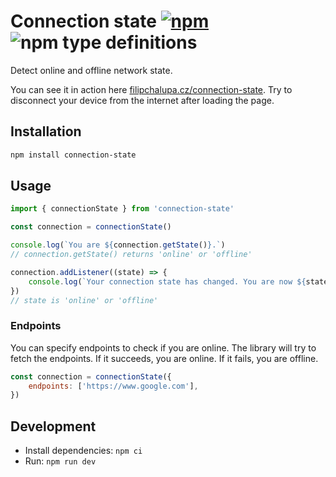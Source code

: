 # Connection state [![npm](https://img.shields.io/npm/v/connection-state.svg)](https://www.npmjs.com/package/connection-state) ![npm type definitions](https://img.shields.io/npm/types/connection-state.svg)

Detect online and offline network state.

You can see it in action here [filipchalupa.cz/connection-state](https://filipchalupa.cz/connection-state/). Try to disconnect your device from the internet after loading the page.

## Installation

```bash
npm install connection-state
```

## Usage

```js
import { connectionState } from 'connection-state'

const connection = connectionState()

console.log(`You are ${connection.getState()}.`)
// connection.getState() returns 'online' or 'offline'

connection.addListener((state) => {
	console.log(`Your connection state has changed. You are now ${state}.`)
})
// state is 'online' or 'offline'
```

### Endpoints

You can specify endpoints to check if you are online. The library will try to fetch the endpoints. If it succeeds, you are online. If it fails, you are offline.

```js
const connection = connectionState({
	endpoints: ['https://www.google.com'],
})
```

## Development

- Install dependencies: `npm ci`
- Run: `npm run dev`
